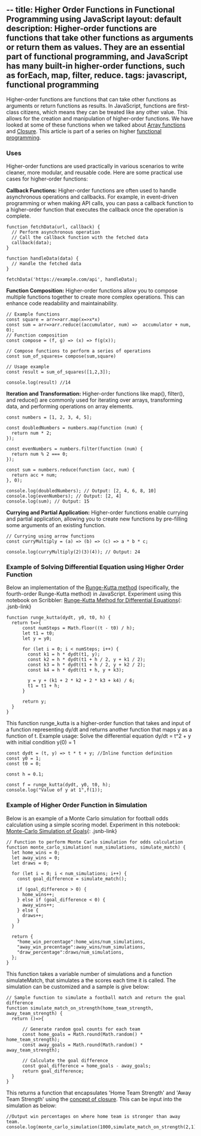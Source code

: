 --
title: Higher Order Functions in Functional Programming using JavaScript
layout: default
description: Higher-order functions are functions that take other functions as arguments or return them as values. They are an essential part of functional programming, and JavaScript has many built-in higher-order functions, such as forEach, map, filter, reduce.
tags: javascript, functional programming
---

Higher-order functions are functions that can take other functions as arguments or return functions as results. In JavaScript, functions are first-class citizens, which means they can be treated like any other value. This allows for the creation and manipulation of higher-order functions. We have looked at some of these functions when we talked about [Array functions](/2023/05/23/Array-Function-in-JavaScript.html) and [Closure](/2023/05/23/Closure-in-JavaScript-for-Function-Programming.html). This article is part of a series on higher [functional programming](/2023/03/13/JavaScript-for-Functional-Programming.html). 

### Uses
Higher-order functions are used practically in various scenarios to write cleaner, more modular, and reusable code. Here are some practical use cases for higher-order functions:

**Callback Functions:** Higher-order functions are often used to handle asynchronous operations and callbacks. For example, in event-driven programming or when making API calls, you can pass a callback function to a higher-order function that executes the callback once the operation is complete.

	function fetchData(url, callback) {
	  // Perform asynchronous operation
	  // Call the callback function with the fetched data
	  callback(data);
	}
	
	function handleData(data) {
	  // Handle the fetched data
	}
	
	fetchData('https://example.com/api', handleData);


**Function Composition:** Higher-order functions allow you to compose multiple functions together to create more complex operations. This can enhance code readability and maintainability.

	// Example functions
	const square = arr=>arr.map(x=>x*x)
	const sum = arr=>arr.reduce((accumulator, num) =>  accumulator + num, 0);
	// Function composition
	const compose = (f, g) => (x) => f(g(x));
	
	// Compose functions to perform a series of operations
	const sum_of_squares= compose(sum,square)
	
	// Usage example
	const result = sum_of_squares([1,2,3]); 
	
	console.log(result) //14

**Iteration and Transformation:** Higher-order functions like map(), filter(), and reduce() are commonly used for iterating over arrays, transforming data, and performing operations on array elements.

	const numbers = [1, 2, 3, 4, 5];
	
	const doubledNumbers = numbers.map(function (num) {
	  return num * 2;
	});
	
	const evenNumbers = numbers.filter(function (num) {
	  return num % 2 === 0;
	});
	
	const sum = numbers.reduce(function (acc, num) {
	  return acc + num;
	}, 0);
	
	console.log(doubledNumbers); // Output: [2, 4, 6, 8, 10]
	console.log(evenNumbers); // Output: [2, 4]
	console.log(sum); // Output: 15

**Currying and Partial Application:** Higher-order functions enable currying and partial application, allowing you to create new functions by pre-filling some arguments of an existing function.

	// Currying using arrow functions 
	const curryMultiply = (a) => (b) => (c) => a * b * c;
	
	console.log(curryMultiply(2)(3)(4)); // Output: 24

### Example of Solving Differential Equation using Higher Order Function
Below an implementation of the [Runge-Kutta method](https://en.wikipedia.org/wiki/Runge%E2%80%93Kutta_methods) (specifically, the fourth-order Runge-Kutta method) in JavaScript. Experiment using this notebook on Scribbler: [Runge-Kutta Method for Differential Equations](https://app.scribbler.live/#./examples/Runge-Kutta-for-Differential-Equations.jsnb){: .jsnb-link} 


	function runge_kutta(dydt, y0, t0, h) {
	  return t=>{
		  const numSteps = Math.floor((t - t0) / h);
		  let t1 = t0;
		  let y = y0;
		
		  for (let i = 0; i < numSteps; i++) {
		    const k1 = h * dydt(t1, y);
		    const k2 = h * dydt(t1 + h / 2, y + k1 / 2);
		    const k3 = h * dydt(t1 + h / 2, y + k2 / 2);
		    const k4 = h * dydt(t1 + h, y + k3);
		
		    y = y + (k1 + 2 * k2 + 2 * k3 + k4) / 6;
		    t1 = t1 + h;
		  }
		
		  return y;
	  }
	}
	
This function runge_kutta is a higher-order function that takes and input of a function representing dy/dt and returns another function that maps y as a function of t. Example usage: Solve the differential equation dy/dt = t^2 + y with initial condition y(0) = 1

	const dydt = (t, y) => t * t + y; //Inline function definition
	const y0 = 1;
	const t0 = 0;
	
	const h = 0.1;
	
	const f = runge_kutta(dydt, y0, t0, h);
	console.log("Value of y at 1",f(1));


### Example of Higher Order Function in Simulation
Below is an example of a Monte Carlo simulation for football odds calculation using a simple scoring model. Experiment in this notebook: [Monte-Carlo Simulation of Goals](/jsnb/#./examples/Monte-Carlo-Simulation-of-Goals.jsnb){: .jsnb-link} 

	// Function to perform Monte Carlo simulation for odds calculation
	function monte_carlo_simulation( num_simulations, simulate_match) {
	  let home_wins = 0;
	  let away_wins = 0;
	  let draws = 0;
	
	  for (let i = 0; i < num_simulations; i++) {
	    const goal_difference = simulate_match();
	
	    if (goal_difference > 0) {
	      home_wins++;
	    } else if (goal_difference < 0) {
	      away_wins++;
	    } else {
	      draws++;
	    }
	  }
	
	  return {
	    "home_win_percentage":home_wins/num_simulations,
	    "away_win_precentage":away_wins/num_simulations,
	    "draw_percentage":draws/num_simulations,
	  };
	}

This function takes a variable number of simulations and a function simulateMatch, that simulates a the scores each time it is called. The simulation can be customized and a sample is give below:

	// Sample function to simulate a football match and return the goal difference
	function simulate_match_on_strength(home_team_strength, away_team_strength) {
	  return ()=>{
			
		  // Generate random goal counts for each team
		  const home_goals = Math.round(Math.random() * home_team_strength);
		  const away_goals = Math.round(Math.random() * away_team_strength);
		
		  // Calculate the goal difference
		  const goal_difference = home_goals - away_goals;
		  return goal_difference;
	  }
	}

This returns a function that encapsulates 'Home Team Strength' and 'Away Team Strength' using the [concept of closure](/2023/05/23/Closure-in-JavaScript-for-Function-Programming.html). This can be input into the simulation as below:

	//Output win percentages on where home team is stronger than away team.
	console.log(monte_carlo_simulation(1000,simulate_match_on_strength(2,1)))

